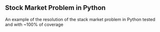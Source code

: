 ## Stock Market Problem in Python

An example of the resolution of the stack market problem in Python tested and with ~100% of coverage
